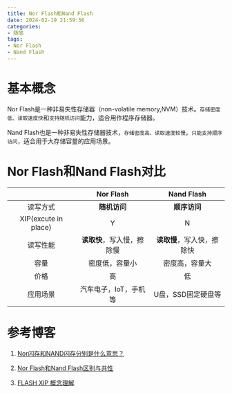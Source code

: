 ```yaml
---
title: Nor Flash和Nand Flash
date: 2024-02-19 21:59:56
categories:
- 随笔
tags:
- Nor Flash
- Nand Flash
---
```


# 基本概念

Nor Flash是一种非易失性存储器（non-volatile memory,NVM）技术。`存储密度低、读取速度快`和`支持随机访问`能力，适合用作程序存储器。

Nand Flash也是一种非易失性存储器技术，`存储密度高、读取速度较慢`，`只能支持顺序访问`，适合用于大存储容量的应用场景。

# Nor Flash和Nand Flash对比

|                      |         Nor Flash          |         Nand Flash         |
| :------------------: | :------------------------: | :------------------------: |
|       读写方式       |        **随机访问**        |        **顺序访问**        |
| XIP(excute in place) |             Y              |             N              |
|       读写性能       | **读取快**，写入慢，擦除慢 | **读取慢**，写入快，擦除快 |
|         容量         |       密度低，容量小       |       密度高，容量大       |
|         价格         |             高             |             低             |
|       应用场景       |   汽车电子，IoT，手机等    |     U盘，SSD固定硬盘等     |



# 参考博客

1. [Nor闪存和NAND闪存分别是什么意思？](http://www.360doc.com/content/23/0625/07/22355405_1086135834.shtml)
2. [Nor Flash和Nand Flash区别与共性](https://www.seccw.com/Document/detail/id/18321.html)

3. [FLASH XIP 概念理解](https://www.cnblogs.com/zhouxingxing7920/p/17469793.html)
